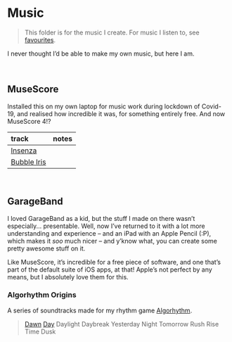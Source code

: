# Music

> This folder is for the music I create. For music I listen to, see [favourites](../~lists/favourites/music.md).

I never thought I’d be able to make my own music, but here I am.


<br>


## MuseScore
Installed this on my own laptop for music work during lockdown of Covid-19, and realised how incredible it was, for something entirely free. And now MuseScore 4!?

| track | notes |
| :---- | :---- |
| [Insenza](tracks/Insenza.mp3) | |
| [Bubble Iris](tracks/Bubble%20Iris.mp3) | |


<br>


## GarageBand
I loved GarageBand as a kid, but the stuff I made on there wasn’t especially... presentable. Well, now I’ve returned to it with a lot more understanding and experience – and an iPad with an Apple Pencil (:P), which makes it *soo* much nicer – and y’know what, you can create some pretty awesome stuff on it.

Like MuseScore, it’s incredible for a free piece of software, and one that’s part of the default suite of iOS apps, at that! Apple’s not perfect by any means, but I absolutely love them for this.

### Algorhythm Origins
A series of soundtracks made for my rhythm game [Algorhythm](https://github.com/Sup2point0/Algorhythm).

> [Dawn](tracks/Algorhythm%20Origins/Dawn.m4a)
> [Day](tracks/Algorhythm%20Origins/Day.m4a)
> Daylight
> Daybreak
> Yesterday
> Night
> Tomorrow
> Rush
> Rise
> Time
> Dusk  
